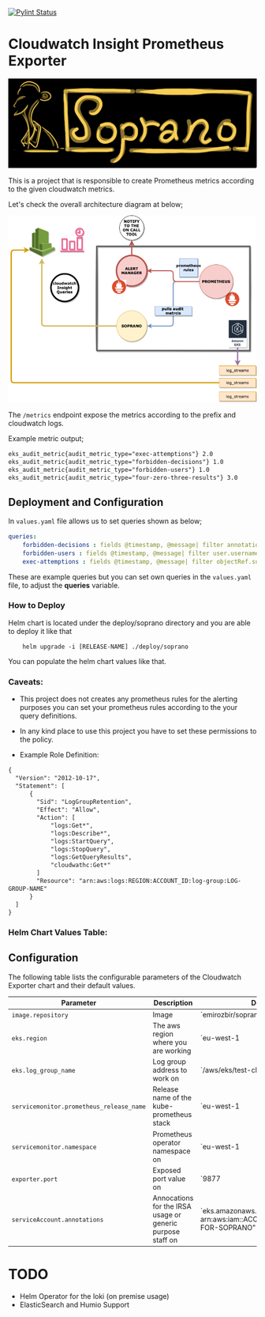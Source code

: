 [![Pylint Status](https://app.travis-ci.com/WoodProgrammer/eks-cloudwatch-audit.svg?branch=hot_fix_1)](https://app.travis-ci.com/WoodProgrammer/soprano)

# Cloudwatch Insight Prometheus Exporter

<img src="./img/logo.png"></img>

This is a project that is responsible to create Prometheus metrics according to the given cloudwatch metrics.

Let's check the overall architecture diagram at below;

<img src="./img/soprano.png"></img>

The `/metrics` endpoint expose the metrics according to the prefix and cloudwatch logs.

Example metric output;

```
eks_audit_metric{audit_metric_type="exec-attemptions"} 2.0
eks_audit_metric{audit_metric_type="forbidden-decisions"} 1.0
eks_audit_metric{audit_metric_type="forbidden-users"} 1.0
eks_audit_metric{audit_metric_type="four-zero-three-results"} 3.0
```

## Deployment and Configuration
In `values.yaml` file allows us to set queries shown as below;

```yaml
queries:
    forbidden-decisions : fields @timestamp, @message| filter annotations.authorization.k8s.io/decision == "forbid"| sort @timestamp desc| limit 1
    forbidden-users : fields @timestamp, @message| filter user.username == "forbid"| sort @timestamp desc| limit 1
    exec-attemptions : fields @timestamp, @message| filter objectRef.subresource == "exec"| sort @timestamp desc| limit 1
```

These are example queries but you can set own queries in the `values.yaml` file, to adjust the <b>queries</b> variable.

### How to Deploy

Helm chart is located under the deploy/soprano directory and you are able to deploy it like that 

```
    helm upgrade -i [RELEASE-NAME] ./deploy/soprano  
```

You can populate the helm chart values like that.

### Caveats:

* This project does not creates any prometheus rules for the alerting purposes you can set your prometheus rules according to the your query definitions.

* In any kind place to use this project you have to set these permissions to the policy.

- Example Role Definition:
```
{
  "Version": "2012-10-17",
  "Statement": [
      {
        "Sid": "LogGroupRetention",
        "Effect": "Allow",
        "Action": [
            "logs:Get*",
            "logs:Describe*",
            "logs:StartQuery",
            "logs:StopQuery",
            "logs:GetQueryResults",
            "cloudwathc:Get*"
        ]
        "Resource": "arn:aws:logs:REGION:ACCOUNT_ID:log-group:LOG-GROUP-NAME"
      }
  ]
}
```

### Helm Chart Values Table:


## Configuration

The following table lists the configurable parameters of the Cloudwatch Exporter chart and their default values.

| Parameter                         | Description                                                             | Default                     |
| --------------------------------- | ----------------------------------------------------------------------- | --------------------------- |
| `image.repository`                | Image                                                                   | `emirozbir/soprano
| `eks.region`                | The aws region where you are working                                                                    | `eu-west-1
| `eks.log_group_name`                | Log group address to work on                                                                    | `/aws/eks/test-cluster/cluster
| `servicemonitor.prometheus_release_name`                |  Release name of the kube-prometheus stack                                                                     | `eu-west-1
| `servicemonitor.namespace`                | Prometheus operator namespace on                                                                   | `eu-west-1
| `exporter.port`                | Exposed port value on                                                                   | `9877
| `serviceAccount.annotations`                | Annocations for the IRSA usage or generic purpose staff on                                                                   | `eks.amazonaws.com/role-arn: arn:aws:iam::ACCOUNT_ID:role/ROLE-FOR-SOPRANO"


# TODO
* Helm Operator for the loki (on premise usage)
* ElasticSearch and Humio Support